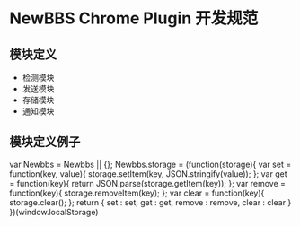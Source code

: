 NewBBS Chrome Plugin 开发规范
=============================

模块定义
-----------------------------
* 检测模块
* 发送模块
* 存储模块
* 通知模块

模块定义例子
-----------------------------
  var Newbbs = Newbbs || {};
  Newbbs.storage = (function(storage){
    var set = function(key, value){
      storage.setItem(key, JSON.stringify(value));
    };
    var get = function(key){
      return JSON.parse(storage.getItem(key));
    };
    var remove = function(key){
      storage.removeItem(key);
    };
    var clear = function(key){
      storage.clear();
    };
    return {
      set : set,
      get : get,
      remove : remove,
      clear : clear
    }
  })(window.localStorage)
